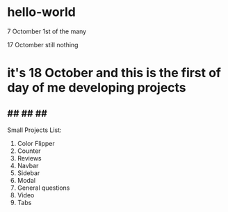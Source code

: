 # hello-world
7 Octomber 
1st of the many 

17 Octomber
still nothing


# it's 18 October and this is the first of day of me developing projects

## ## ## ## ## 
Small Projects List:
1. Color Flipper
2. Counter
3. Reviews
4. Navbar
5. Sidebar
6. Modal
7. General questions
8. Video
9. Tabs
